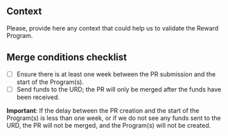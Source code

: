 ## Context

Please, provide here any context that could help us to validate the Reward Program.

## Merge conditions checklist

- [ ] Ensure there is at least one week between the PR submission and the start of the Program(s).
- [ ] Send funds to the URD; the PR will only be merged after the funds have been received.

**Important**: If the delay between the PR creation and the start of the Program(s) is less than one week, or if we do not see any funds sent to the URD, the PR will not be merged, and the Program(s) will not be created.
